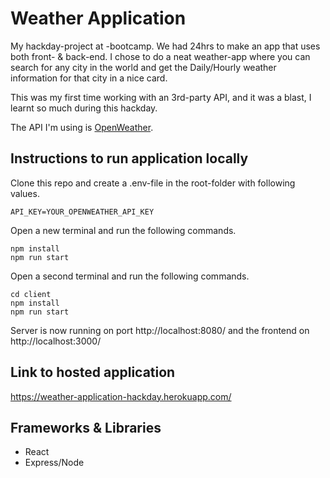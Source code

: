 # Weather Application

My hackday-project at </salt>-bootcamp.
We had 24hrs to make an app that uses both front- & back-end.
I chose to do a neat weather-app where you can search for any city in the world and get the Daily/Hourly weather information for that city in a nice card.

This was my first time working with an 3rd-party API, and it was a blast, I learnt so much during this hackday.

The API I'm using is [OpenWeather](https://openweathermap.org/api).

## Instructions to run application locally

Clone this repo and create a .env-file in the root-folder with following values.
````
API_KEY=YOUR_OPENWEATHER_API_KEY
````

Open a new terminal and run the following commands.
````
npm install
npm run start
````

Open a second terminal and run the following commands.
````
cd client
npm install
npm run start
````

Server is now running on port http://localhost:8080/ and the frontend on http://localhost:3000/

## Link to hosted application
https://weather-application-hackday.herokuapp.com/

## Frameworks & Libraries

- React
- Express/Node
